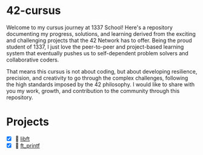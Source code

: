 # 42-cursus

Welcome to my cursus journey at 1337 School! Here's a repository documenting my progress, solutions, and learning derived from the exciting and challenging projects that the 42 Network has to offer. Being the proud student of 1337, I just love the peer-to-peer and project-based learning system that eventually pushes us to self-dependent problem solvers and collaborative coders.

That means this cursus is not about coding, but about developing resilience, precision, and creativity to go through the complex challenges, following the high standards imposed by the 42 philosophy. I would like to share with you my work, growth, and contribution to the community through this repository.

# Projects

  - [x] :file_folder: [libft](./libft/)
  - [x] :file_folder: [ft_printf](./ft_printf/)
